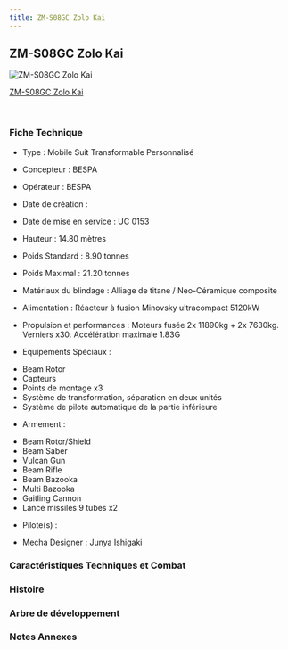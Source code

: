 ```yaml
---
title: ZM-S08GC Zolo Kai
---
```


ZM-S08GC Zolo Kai
-----------------



![ZM-S08GC Zolo Kai](/images/stories/saga/vgundam/mechas/zm-s08gc.png)

[ZM-S08GC Zolo Kai](javascript:change_image_m('images/stories/saga/vgundam/mechas/zm-s08gc.png');)

 

### Fiche Technique


- Type : Mobile Suit Transformable Personnalisé
  
- Concepteur : BESPA
  
- Opérateur : BESPA
  
- Date de création : 
  
- Date de mise en service : UC 0153
  
- Hauteur : 14.80 mètres
  
- Poids Standard : 8.90 tonnes
  
- Poids Maximal : 21.20 tonnes
  
- Matériaux du blindage : Alliage de titane / Neo-Céramique composite
  
- Alimentation : Réacteur à fusion Minovsky ultracompact 5120kW
  
- Propulsion et performances : Moteurs fusée 2x 11890kg + 2x 7630kg. Verniers x30. Accélération maximale 1.83G
  
- Equipements Spéciaux :


* Beam Rotor
* Capteurs
* Points de montage x3
* Système de transformation, séparation en deux unités
* Système de pilote automatique de la partie inférieure


- Armement :


* Beam Rotor/Shield
* Beam Saber
* Vulcan Gun
* Beam Rifle
* Beam Bazooka
* Multi Bazooka
* Gaitling Cannon
* Lance missiles 9 tubes x2


- Pilote(s) : 





- Mecha Designer : Junya Ishigaki


### Caractéristiques Techniques et Combat


### Histoire


### Arbre de développement


### Notes Annexes


